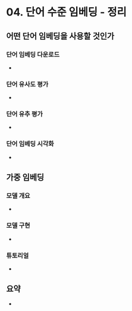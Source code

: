 # 04. 단어 수준 임베딩 - 정리

## 어떤 단어 임베딩을 사용할 것인가

### 단어 임베딩 다운로드

-  

### 단어 유사도 평가

-  

### 단어 유추 평가

-  

### 단어 임베딩 시각화

-  

## 가중 임베딩

### 모델 개요

-  

### 모델 구현

-  

### 튜토리얼

-  

## 요약

- 